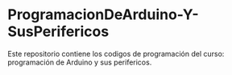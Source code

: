 # ProgramacionDeArduino-Y-SusPerifericos


Este repositorio contiene los codigos de programación del curso: programación de Arduino y sus perifericos.
